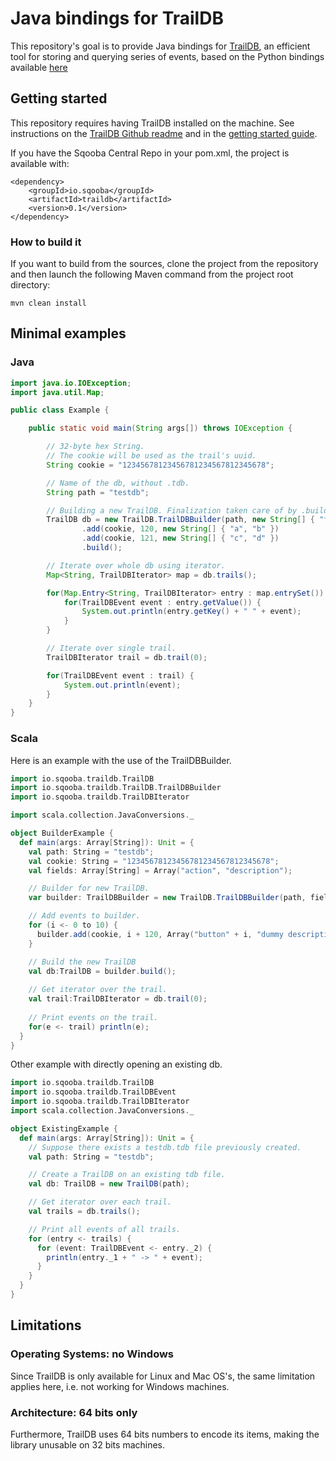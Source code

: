 Java bindings for TrailDB
====

This repository's goal is to provide Java bindings for [TrailDB](http://traildb.io),
 an efficient tool for storing and querying series of events,
 based on the Python bindings available [here](https://github.com/traildb/traildb-python)

## Getting started

This repository requires having TrailDB installed on the machine. See instructions on the
 [TrailDB Github readme](https://github.com/traildb/traildb) and in 
 the [getting started guide](http://traildb.io/docs/getting_started/).

If you have the Sqooba Central Repo in your pom.xml, the project is available with:

```
<dependency>
    <groupId>io.sqooba</groupId>
    <artifactId>traildb</artifactId>
    <version>0.1</version>
</dependency>
```

### How to build it

If you want to build from the sources, clone the project from the repository and then launch
 the following Maven command from the project root directory:
 
```
mvn clean install
```

## Minimal examples

### Java

```java
import java.io.IOException;
import java.util.Map;

public class Example {

    public static void main(String args[]) throws IOException {

        // 32-byte hex String.
        // The cookie will be used as the trail's uuid.
        String cookie = "12345678123456781234567812345678";

        // Name of the db, without .tdb.
        String path = "testdb";

        // Building a new TrailDB. Finalization taken care of by .build().
        TrailDB db = new TrailDB.TrailDBBuilder(path, new String[] { "field1", "field2" })
                .add(cookie, 120, new String[] { "a", "b" })
                .add(cookie, 121, new String[] { "c", "d" })
                .build();

        // Iterate over whole db using iterator.
        Map<String, TrailDBIterator> map = db.trails();

        for(Map.Entry<String, TrailDBIterator> entry : map.entrySet()) {
            for(TrailDBEvent event : entry.getValue()) {
                System.out.println(entry.getKey() + " " + event);
            }
        }

        // Iterate over single trail.
        TrailDBIterator trail = db.trail(0);

        for(TrailDBEvent event : trail) {
            System.out.println(event);
        }
    }
}
```

### Scala

Here is an example with the use of the TrailDBBuilder.

```scala
import io.sqooba.traildb.TrailDB
import io.sqooba.traildb.TrailDB.TrailDBBuilder
import io.sqooba.traildb.TrailDBIterator

import scala.collection.JavaConversions._

object BuilderExample {
  def main(args: Array[String]): Unit = {
    val path: String = "testdb";
    val cookie: String = "12345678123456781234567812345678";
    val fields: Array[String] = Array("action", "description");

    // Builder for new TrailDB.
    var builder: TrailDBBuilder = new TrailDB.TrailDBBuilder(path, fields);

    // Add events to builder.
    for (i <- 0 to 10) {
      builder.add(cookie, i + 120, Array("button" + i, "dummy description"));
    }

    // Build the new TrailDB
    val db:TrailDB = builder.build();
    
    // Get iterator over the trail.
    val trail:TrailDBIterator = db.trail(0);
    
    // Print events on the trail.
    for(e <- trail) println(e);
  }
}

```

Other example with directly opening an existing db.

```scala
import io.sqooba.traildb.TrailDB
import io.sqooba.traildb.TrailDBEvent
import io.sqooba.traildb.TrailDBIterator
import scala.collection.JavaConversions._

object ExistingExample {
  def main(args: Array[String]): Unit = {
    // Suppose there exists a testdb.tdb file previously created.
    val path: String = "testdb";

    // Create a TrailDB on an existing tdb file.
    val db: TrailDB = new TrailDB(path);

    // Get iterator over each trail.
    val trails = db.trails();

    // Print all events of all trails.
    for (entry <- trails) {
      for (event: TrailDBEvent <- entry._2) {
        println(entry._1 + " -> " + event);
      }
    }
  }
}
```

## Limitations

### Operating Systems: no Windows

Since TrailDB is only available for Linux and Mac OS's, the same limitation applies here, 
i.e. not working for Windows machines. 

### Architecture: 64 bits only

Furthermore, TrailDB uses 64 bits numbers to encode its items, making the library unusable on 32 bits machines.
